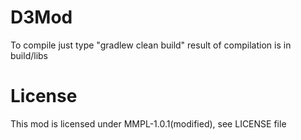 D3Mod
=====

To compile just type "gradlew clean build" result of compilation is in build/libs

License
=====

This mod is licensed under MMPL-1.0.1(modified), see LICENSE file
